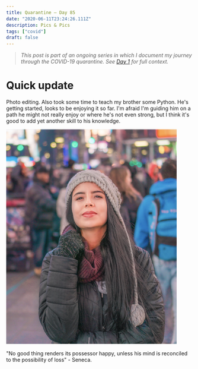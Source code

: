 ```yaml
---
title: Quarantine — Day 85
date: "2020-06-11T23:24:26.111Z"
description: Pics & Pics
tags: ["covid"]
draft: false
---
```


> *This post is part of an ongoing series in which I document my journey through the COVID-19 quarantine. See [Day 1](/quarantine/quarantine-day-1) for full context.*

<div class="divider"></div>

# Quick update

Photo editing. Also took some time to teach my brother some Python. He's getting started, looks to be enjoying it so far. I'm afraid I'm guiding him on a path he might not really enjoy or where he's not even strong, but I think it's good to add yet another skill to his knowledge.

![prin](prin.png)

"No good thing renders its possessor happy, unless his mind is reconciled to the possibility of loss" - Seneca.

